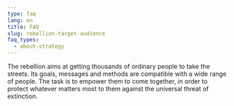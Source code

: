 ```yaml
---
type: faq
lang: en
title: FAQ
slug: rebellion-target-audience
faq_types:
  - about-strategy
---
```


The rebellion aims at getting thousands of ordinary people to take the streets. Its goals, messages and methods are compatible with a wide range of people. The task is to empower them to come together, in order to protect whatever matters most to them against the universal threat of extinction.
